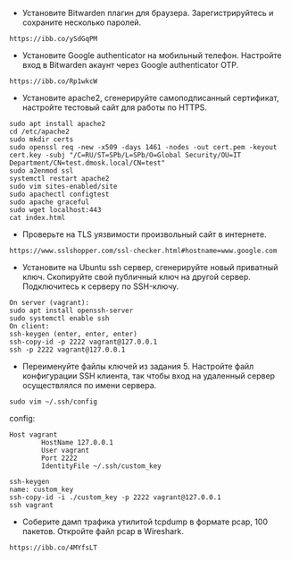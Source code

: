 - Установите Bitwarden плагин для браузера. Зарегистрируйтесь и сохраните несколько паролей.

```
https://ibb.co/ySdGqPM
```

- Установите Google authenticator на мобильный телефон. Настройте вход в Bitwarden акаунт через Google authenticator OTP.

```
https://ibb.co/Rp1wkcW
```

- Установите apache2, сгенерируйте самоподписанный сертификат, настройте тестовый сайт для работы по HTTPS.

```
sudo apt install apache2
cd /etc/apache2
sudo mkdir certs
sudo openssl req -new -x509 -days 1461 -nodes -out cert.pem -keyout cert.key -subj "/C=RU/ST=SPb/L=SPb/O=Global Security/OU=IT Department/CN=test.dmosk.local/CN=test"
sudo a2enmod ssl
systemctl restart apache2
sudo vim sites-enabled/site
sudo apachectl configtest
sudo apache graceful
sudo wget localhost:443
cat index.html
```

- Проверьте на TLS уязвимости произвольный сайт в интернете.

```
https://www.sslshopper.com/ssl-checker.html#hostname=www.google.com
```

- Установите на Ubuntu ssh сервер, сгенерируйте новый приватный ключ. Скопируйте свой публичный ключ на другой сервер. Подключитесь к серверу по SSH-ключу.

```
On server (vagrant):
sudo apt install openssh-server
sudo systemctl enable ssh
On client:
ssh-keygen (enter, enter, enter)
ssh-copy-id -p 2222 vagrant@127.0.0.1
ssh -p 2222 vagrant@127.0.0.1
```

- Переименуйте файлы ключей из задания 5. Настройте файл конфигурации SSH клиента, так чтобы вход на удаленный сервер осуществлялся по имени сервера.
```
sudo vim ~/.ssh/config
```
config:
```
Host vagrant
        HostName 127.0.0.1
        User vagrant
        Port 2222
        IdentityFile ~/.ssh/custom_key
```
```
ssh-keygen
name: custom_key
ssh-copy-id -i ./custom_key -p 2222 vagrant@127.0.0.1
ssh vagrant
```

- Соберите дамп трафика утилитой tcpdump в формате pcap, 100 пакетов. Откройте файл pcap в Wireshark.
```
https://ibb.co/4MYfsLT
```
